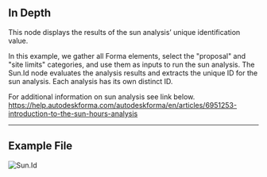 ## In Depth
This node displays the results of the sun analysis’ unique identification value.

In this example, we gather all Forma elements, select the "proposal" and "site limits" categories, and use them as inputs to run the sun analysis.  The Sun.Id node evaluates the analysis results and extracts the unique ID for the sun analysis. Each analysis has its own distinct ID.

For additional information on sun analysis see link below.
https://help.autodeskforma.com/autodeskforma/en/articles/6951253-introduction-to-the-sun-hours-analysis
___
## Example File

![Sun.Id](./Forma.Analysis.Sun.Id_img.jpg)